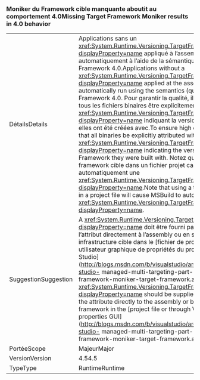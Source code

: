 ### <a name="missing-target-framework-moniker-results-in-40-behavior"></a><span data-ttu-id="cf0dd-101">Moniker du Framework cible manquante aboutit au comportement 4.0</span><span class="sxs-lookup"><span data-stu-id="cf0dd-101">Missing Target Framework Moniker results in 4.0 behavior</span></span>

|   |   |
|---|---|
|<span data-ttu-id="cf0dd-102">Détails</span><span class="sxs-lookup"><span data-stu-id="cf0dd-102">Details</span></span>|<span data-ttu-id="cf0dd-103">Applications sans un <xref:System.Runtime.Versioning.TargetFrameworkAttribute?displayProperty=name> appliqué à l’assembly au niveau exécuteront automatiquement à l’aide de la sémantique (quirks) de .NET Framework 4.0.</span><span class="sxs-lookup"><span data-stu-id="cf0dd-103">Applications without a <xref:System.Runtime.Versioning.TargetFrameworkAttribute?displayProperty=name> applied at the assembly level will automatically run using the semantics (quirks) of the .NET Framework 4.0.</span></span> <span data-ttu-id="cf0dd-104">Pour garantir la qualité, il est recommandé que tous les fichiers binaires être explicitement attribué avec un <xref:System.Runtime.Versioning.TargetFrameworkAttribute?displayProperty=name> indiquant la version du .NET Framework, elles ont été créées avec.</span><span class="sxs-lookup"><span data-stu-id="cf0dd-104">To ensure high quality, it is recommended that all binaries be explicitly attributed with a <xref:System.Runtime.Versioning.TargetFrameworkAttribute?displayProperty=name> indicating the version of the .NET Framework they were built with.</span></span> <span data-ttu-id="cf0dd-105">Notez qu’à l’aide d’un moniker du framework cible dans un fichier projet cause MSBuild appliquer automatiquement une <xref:System.Runtime.Versioning.TargetFrameworkAttribute?displayProperty=name>.</span><span class="sxs-lookup"><span data-stu-id="cf0dd-105">Note that using a target framework moniker in a project file will cause MSBuild to automatically apply a <xref:System.Runtime.Versioning.TargetFrameworkAttribute?displayProperty=name>.</span></span>|
|<span data-ttu-id="cf0dd-106">Suggestion</span><span class="sxs-lookup"><span data-stu-id="cf0dd-106">Suggestion</span></span>|<span data-ttu-id="cf0dd-107">A <xref:System.Runtime.Versioning.TargetFrameworkAttribute?displayProperty=name> doit être fourni par le biais de l’ajout de l’attribut directement à l’assembly ou en spécifiant une infrastructure cible dans le [fichier de projet ou l’interface utilisateur graphique de propriétés du projet par le biais de Visual Studio](http://blogs.msdn.com/b/visualstudio/archive/2010/05/19/visual-studio- managed-multi-targeting-part-1-concepts-target-framework-moniker-target-framework.aspx).</span><span class="sxs-lookup"><span data-stu-id="cf0dd-107">A <xref:System.Runtime.Versioning.TargetFrameworkAttribute?displayProperty=name> should be supplied, either through adding the attribute directly to the assembly or by specifying a target framework in the [project file or through Visual Studio's project properties GUI](http://blogs.msdn.com/b/visualstudio/archive/2010/05/19/visual-studio- managed-multi-targeting-part-1-concepts-target-framework-moniker-target-framework.aspx).</span></span>|
|<span data-ttu-id="cf0dd-108">Portée</span><span class="sxs-lookup"><span data-stu-id="cf0dd-108">Scope</span></span>|<span data-ttu-id="cf0dd-109">Majeur</span><span class="sxs-lookup"><span data-stu-id="cf0dd-109">Major</span></span>|
|<span data-ttu-id="cf0dd-110">Version</span><span class="sxs-lookup"><span data-stu-id="cf0dd-110">Version</span></span>|<span data-ttu-id="cf0dd-111">4.5</span><span class="sxs-lookup"><span data-stu-id="cf0dd-111">4.5</span></span>|
|<span data-ttu-id="cf0dd-112">Type</span><span class="sxs-lookup"><span data-stu-id="cf0dd-112">Type</span></span>|<span data-ttu-id="cf0dd-113">Runtime</span><span class="sxs-lookup"><span data-stu-id="cf0dd-113">Runtime</span></span>|

